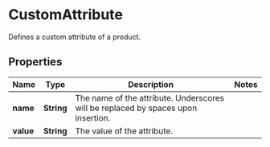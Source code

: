 

# CustomAttribute

Defines a custom attribute of a product.

## Properties

| Name | Type | Description | Notes |
|------------ | ------------- | ------------- | -------------|
|**name** | **String** | The name of the attribute. Underscores will be replaced by spaces upon insertion. |  |
|**value** | **String** | The value of the attribute. |  |



